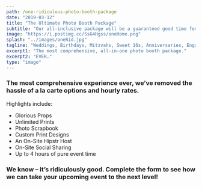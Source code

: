 ```yaml
---
path: /one-ridiculous-photo-booth-package
date: "2019-03-12"
title: "The Ultimate Photo Booth Package"
subtitle: "Our all-inclusive package will be a guaranteed good time for your next event."
image: "https://i.postimg.cc/SsG4Hgss/oneHome.png"
splash: "../images/oneRid.jpg"
tagline: "Weddings, Birthdays, Mitzvahs, Sweet 16s, Anniversaries, Engagements – you name it, we’ll celebrate it with you!"
excerpt1: "The most comprehensive, all-in-one photo booth package."
excerpt2: "EVER."
type: "image"
---
```


### The most comprehensive experience ever, we’ve removed the hassle of a la carte options and hourly rates.

Highlights include:

- Glorious Props
- Unlimited Prints
- Photo Scrapbook
- Custom Print Designs
- An On-Site Hipstr Host
- On-Site Social Sharing
- Up to 4 hours of pure event time

### We know – it’s ridiculously good. Complete the form to see how we can take your upcoming event to the next level!
